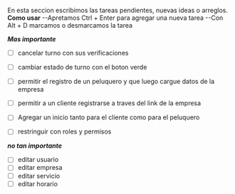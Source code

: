 En esta seccion escribimos las tareas pendientes, nuevas ideas o arreglos.
**Como usar**
--Apretamos Ctrl + Enter para agregar una nueva tarea
--Con Alt + D marcamos o desmarcamos la tarea


***Mas importante***
- [ ] cancelar turno con sus verificaciones
- [ ] cambiar estado de turno con el boton verde 
- [ ] permitir el registro de un peluquero y que luego cargue datos de la empresa
- [ ] permitir a un cliente registrarse a traves del link de la empresa
- [ ] Agregar un inicio tanto para el cliente como para el peluquero
- [ ] restringuir con roles y permisos



***no tan importante***
- [ ] editar usuario
- [ ] editar empresa
- [ ] editar servicio
- [ ] editar horario
